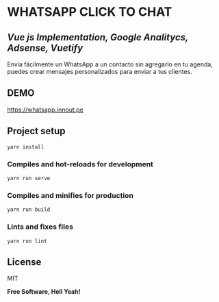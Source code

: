 # WHATSAPP CLICK TO CHAT
## _Vue js Implementation, Google Analitycs, Adsense, Vuetify_

Envía fácilmente un WhatsApp a un contacto sin agregarlo en tu agenda, puedes crear mensajes personalizados para enviar a tus clientes.

## DEMO
https://whatsapp.innout.pe

## Project setup
```
yarn install
```

### Compiles and hot-reloads for development
```
yarn run serve
```

### Compiles and minifies for production
```
yarn run build
```

### Lints and fixes files
```
yarn run lint
```

## License

MIT

**Free Software, Hell Yeah!**


